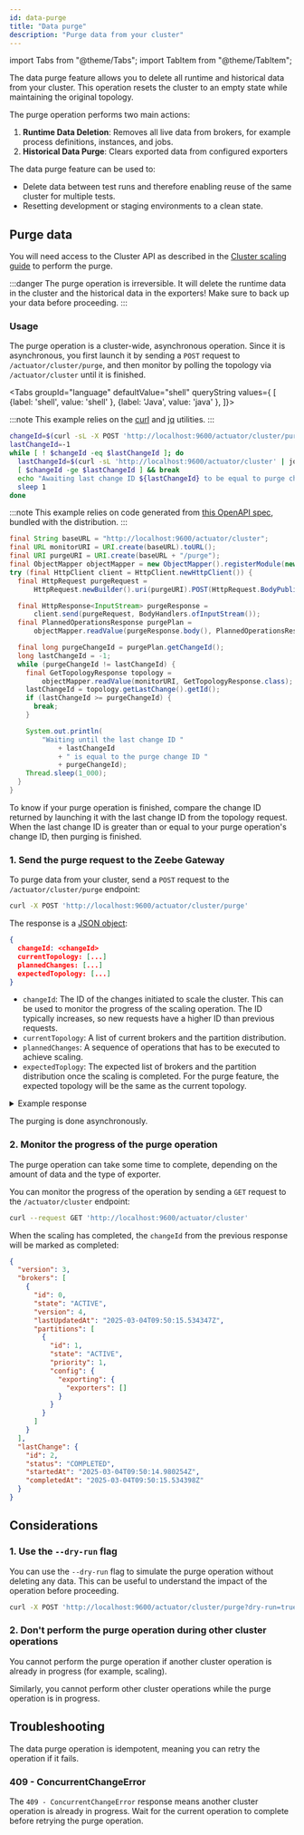```yaml
---
id: data-purge
title: "Data purge"
description: "Purge data from your cluster"
---
```


import Tabs from "@theme/Tabs";
import TabItem from "@theme/TabItem";

The data purge feature allows you to delete all runtime and historical data from your cluster. This operation resets the cluster to an empty state while maintaining the original topology.

The purge operation performs two main actions:

1. **Runtime Data Deletion**: Removes all live data from brokers, for example process definitions, instances, and jobs.
2. **Historical Data Purge**: Clears exported data from configured exporters

The data purge feature can be used to:

- Delete data between test runs and therefore enabling reuse of the same cluster for multiple tests.
- Resetting development or staging environments to a clean state.

## Purge data

You will need access to the Cluster API as described in the [Cluster scaling guide](/self-managed/components/orchestration-cluster/zeebe-deployment/operations/cluster-scaling.md) to perform the purge.

:::danger
The purge operation is irreversible. It will delete the runtime data in the cluster and the historical data in the exporters! Make sure to back up your data before proceeding.
:::

### Usage

The purge operation is a cluster-wide, asynchronous operation. Since it is asynchronous, you first launch it by sending a `POST` request to `/actuator/cluster/purge`, and then monitor by polling the topology via `/actuator/cluster` until it is finished.

<Tabs groupId="language" defaultValue="shell" queryString values={
[
{label: 'shell', value: 'shell' },
{label: 'Java', value: 'java' },
]}>

<TabItem value='shell'>

:::note
This example relies on the [curl](https://curl.se/) and [jq](https://jqlang.org/) utilities.
:::

```sh
changeId=$(curl -sL -X POST 'http://localhost:9600/actuator/cluster/purge' | jq '.changeId')
lastChangeId=-1
while [ ! $changeId -eq $lastChangeId ]; do
  lastChangeId=$(curl -sL 'http://localhost:9600/actuator/cluster' | jq '.lastChange.id')
  [ $changeId -ge $lastChangeId ] && break
  echo "Awaiting last change ID ${lastChangeId} to be equal to purge change ID ${changeId}"
  sleep 1
done
```

</TabItem>

<TabItem value='java'>

:::note
This example relies on code generated from [this OpenAPI spec](https://github.com/camunda/camunda/blob/main/dist/src/main/resources/api/cluster/cluster-api.yaml),
bundled with the distribution.
:::

```java
final String baseURL = "http://localhost:9600/actuator/cluster";
final URL monitorURI = URI.create(baseURL).toURL();
final URI purgeURI = URI.create(baseURL + "/purge");
final ObjectMapper objectMapper = new ObjectMapper().registerModule(new JavaTimeModule());
try (final HttpClient client = HttpClient.newHttpClient()) {
  final HttpRequest purgeRequest =
      HttpRequest.newBuilder().uri(purgeURI).POST(HttpRequest.BodyPublishers.noBody()).build();

  final HttpResponse<InputStream> purgeResponse =
      client.send(purgeRequest, BodyHandlers.ofInputStream());
  final PlannedOperationsResponse purgePlan =
      objectMapper.readValue(purgeResponse.body(), PlannedOperationsResponse.class);

  final long purgeChangeId = purgePlan.getChangeId();
  long lastChangeId = -1;
  while (purgeChangeId != lastChangeId) {
    final GetTopologyResponse topology =
        objectMapper.readValue(monitorURI, GetTopologyResponse.class);
    lastChangeId = topology.getLastChange().getId();
    if (lastChangeId >= purgeChangeId) {
      break;
    }

    System.out.println(
        "Waiting until the last change ID "
            + lastChangeId
            + " is equal to the purge change ID "
            + purgeChangeId);
    Thread.sleep(1_000);
  }
}
```

</TabItem>

</Tabs>

To know if your purge operation is finished, compare the change ID returned by launching it with the last change ID from the topology request. When the last change ID is greater than or equal to your purge operation's change ID, then purging is finished.

### 1. Send the purge request to the Zeebe Gateway

To purge data from your cluster, send a `POST` request to the `/actuator/cluster/purge` endpoint:

```sh
curl -X POST 'http://localhost:9600/actuator/cluster/purge'
```

The response is a [JSON object](https://github.com/camunda/camunda/blob/main/dist/src/main/resources/api/cluster/cluster-api.yaml):

```json
{
  changeId: <changeId>
  currentTopology: [...]
  plannedChanges: [...]
  expectedTopology: [...]
}
```

- `changeId`: The ID of the changes initiated to scale the cluster. This can be used to monitor the progress of the scaling operation. The ID typically increases, so new requests have a higher ID than previous requests.
- `currentTopology`: A list of current brokers and the partition distribution.
- `plannedChanges`: A sequence of operations that has to be executed to achieve scaling.
- `expectedToplogy`: The expected list of brokers and the partition distribution once the scaling is completed. For the purge feature, the expected topology will be the same as the current topology.

<details>
  <summary>Example response</summary>

```json
{
  "changeId": 2,
  "currentTopology": [
    {
      "id": 0,
      "state": "ACTIVE",
      "version": 0,
      "lastUpdatedAt": "0000-01-01T00:00:00Z",
      "partitions": [
        {
          "id": 1,
          "state": "ACTIVE",
          "priority": 1,
          "config": {
            "exporting": {
              "exporters": []
            }
          }
        }
      ]
    }
  ],
  "plannedChanges": [
    {
      "operation": "PARTITION_LEAVE",
      "brokerId": 0,
      "partitionId": 1,
      "brokers": []
    },
    {
      "operation": "DELETE_HISTORY",
      "brokers": []
    },
    {
      "operation": "PARTITION_BOOTSTRAP",
      "brokerId": 0,
      "partitionId": 1,
      "priority": 1,
      "brokers": []
    }
  ],
  "expectedTopology": [
    {
      "id": 0,
      "state": "ACTIVE",
      "version": 4,
      "lastUpdatedAt": "2025-03-04T09:50:14.979435Z",
      "partitions": [
        {
          "id": 1,
          "state": "ACTIVE",
          "priority": 1,
          "config": {
            "exporting": {
              "exporters": []
            }
          }
        }
      ]
    }
  ]
}
```

</details>

The purging is done asynchronously.

### 2. Monitor the progress of the purge operation

The purge operation can take some time to complete, depending on the amount of data and the type of exporter.

You can monitor the progress of the operation by sending a `GET` request to the `/actuator/cluster` endpoint:

```sh
curl --request GET 'http://localhost:9600/actuator/cluster'
```

When the scaling has completed, the `changeId` from the previous response will be marked as completed:

```json
{
  "version": 3,
  "brokers": [
    {
      "id": 0,
      "state": "ACTIVE",
      "version": 4,
      "lastUpdatedAt": "2025-03-04T09:50:15.534347Z",
      "partitions": [
        {
          "id": 1,
          "state": "ACTIVE",
          "priority": 1,
          "config": {
            "exporting": {
              "exporters": []
            }
          }
        }
      ]
    }
  ],
  "lastChange": {
    "id": 2,
    "status": "COMPLETED",
    "startedAt": "2025-03-04T09:50:14.980254Z",
    "completedAt": "2025-03-04T09:50:15.534398Z"
  }
}
```

## Considerations

### 1. Use the `--dry-run` flag

You can use the `--dry-run` flag to simulate the purge operation without deleting any data. This can be useful to understand the impact of the operation before proceeding.

```sh
curl -X POST 'http://localhost:9600/actuator/cluster/purge?dry-run=true'
```

### 2. Don't perform the purge operation during other cluster operations

You cannot perform the purge operation if another cluster operation is already in progress (for example, scaling).

Similarly, you cannot perform other cluster operations while the purge operation is in progress.

## Troubleshooting

The data purge operation is idempotent, meaning you can retry the operation if it fails.

### 409 - ConcurrentChangeError

The `409 - ConcurrentChangeError` response means another cluster operation is already in progress. Wait for the current operation to complete before retrying the purge operation.

